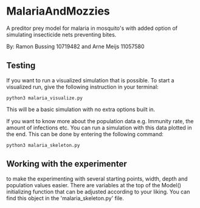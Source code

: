 # MalariaAndMozzies
A preditor prey model for malaria in mosquito's with added option of simulating
insecticide nets preventing bites.

By: Ramon Bussing 10719482 and Arne Meijs 11057580

## Testing
If you want to run a visualized simulation that is possible. To start a visualized run,
give the following instruction in your terminal:
```
python3 malaria_visualize.py
```
This will be a basic simulation with no extra options built in.

If you want to know more about the population data e.g. Immunity rate, the amount of infections etc. You can run a simulation with this data plotted in the end.
This can be done by entering the following command:
```
python3 malaria_skeleton.py
```
## Working with the experimenter

to make the experimenting with several starting points, width, depth and population values easier.
There are variables at the top of the Model() initializing function that can be adjusted according to your liking.
You can find this object in the 'malaria_skeleton.py' file.
